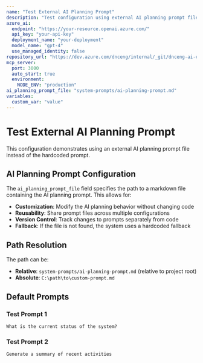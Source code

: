 ```yaml
---
name: "Test External AI Planning Prompt"
description: "Test configuration using external AI planning prompt file"
azure_ai:
  endpoint: "https://your-resource.openai.azure.com/"
  api_key: "your-api-key"
  deployment_name: "your-deployment"
  model_name: "gpt-4"
  use_managed_identity: false
repository_url: "https://dev.azure.com/dnceng/internal/_git/dnceng-ai-experimental"
mcp_server:
  port: 3000
  auto_start: true
  environment:
    NODE_ENV: "production"
ai_planning_prompt_file: "system-prompts/ai-planning-prompt.md"
variables:
  custom_var: "value"
---
```


# Test External AI Planning Prompt

This configuration demonstrates using an external AI planning prompt file instead of the hardcoded prompt.

## AI Planning Prompt Configuration

The `ai_planning_prompt_file` field specifies the path to a markdown file containing the AI planning prompt. This allows for:

- **Customization**: Modify the AI planning behavior without changing code
- **Reusability**: Share prompt files across multiple configurations
- **Version Control**: Track changes to prompts separately from code
- **Fallback**: If the file is not found, the system uses a hardcoded fallback

## Path Resolution

The path can be:
- **Relative**: `system-prompts/ai-planning-prompt.md` (relative to project root)
- **Absolute**: `C:\path\to\custom-prompt.md`

## Default Prompts

### Test Prompt 1
```
What is the current status of the system?
```

### Test Prompt 2
```
Generate a summary of recent activities
``` 